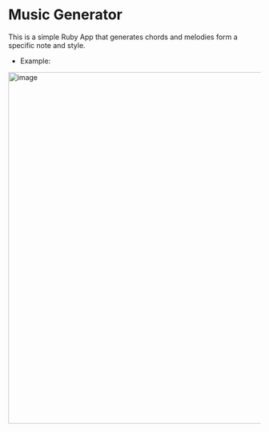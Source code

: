 # Music Generator

This is a simple Ruby App that generates chords and melodies form a specific note and style.

- Example:

<img width="703" alt="image" src="https://github.com/PabloLoading/Music-Generator/assets/90655224/6958eaea-315b-4828-ad1b-6901a907ef3f">
